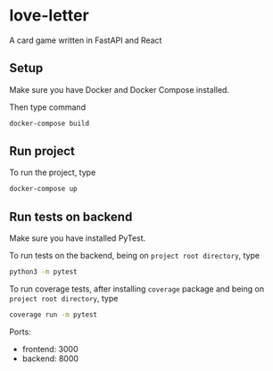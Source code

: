 # love-letter
A card game written in FastAPI and React

## Setup

Make sure you have Docker and Docker Compose installed.

Then type command
```bash
docker-compose build
```

## Run project

To run the project, type
```bash
docker-compose up
```

## Run tests on backend

Make sure you have installed PyTest.

To run tests on the backend, being on `project root directory`, type
```bash
python3 -m pytest
```

To run coverage tests, after installing `coverage` package and being on
`project root directory`, type
```bash
coverage run -m pytest
```

Ports:
- frontend: 3000
- backend: 8000